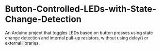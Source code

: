 # Button-Controlled-LEDs-with-State-Change-Detection
An Arduino project that toggles LEDs based on button presses using state change detection and internal pull-up resistors, without using delay() or external libraries.
